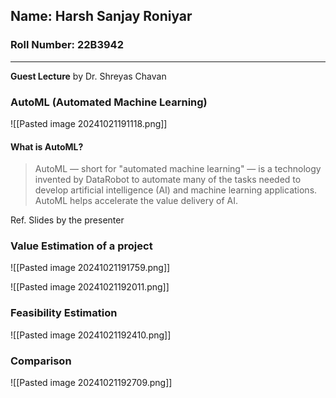 ## Name: Harsh Sanjay Roniyar
### Roll Number: 22B3942
---
**Guest Lecture** by Dr. Shreyas Chavan

### AutoML (Automated Machine Learning)

![[Pasted image 20241021191118.png]]

#### What is AutoML? 

> AutoML — short for "automated machine learning" — is a technology invented by DataRobot to automate many of the tasks needed to develop artificial intelligence (AI) and machine learning applications. AutoML helps accelerate the value delivery of AI.

Ref. Slides by the presenter

### Value Estimation of a project

![[Pasted image 20241021191759.png]]

![[Pasted image 20241021192011.png]]

### Feasibility Estimation

![[Pasted image 20241021192410.png]]

### Comparison

![[Pasted image 20241021192709.png]]


